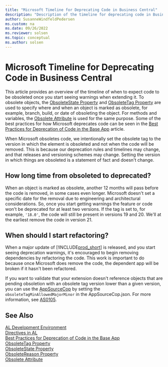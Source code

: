 ```yaml
---
title: "Microsoft Timeline for Deprecating Code in Business Central"
description: "Description of the timeline for deprecating code in Business Central."
author: SusanneWindfeldPedersen
ms.custom: na
ms.date: 09/26/2022
ms.reviewer: solsen
ms.topic: conceptual
ms.author: solsen
---
```


# Microsoft Timeline for Deprecating Code in Business Central

This article provides an overview of the timeline of when to expect code to be obsoleted once you start seeing warnings when extending it. To obsolete objects, the [ObsoleteState Property](properties/devenv-obsoletestate-property.md) and [ObsoleteTag Property](properties/devenv-obsoletetag-property.md) are used to specify where and when an object is marked as obsolete, for example, branch, build, or date of obsoleting the object. For methods and variables, the [Obsolete Attribute](/dynamics365/business-central/dev-itpro/developer/attributes/devenv-obsolete-attribute) is used for the same purpose. Some of the best practices for how Microsoft deprecates code can be seen in the [Best Practices for Deprecation of Code in the Base App](devenv-deprecation-guidelines.md) article. 

When Microsoft obsoletes code, we intentionally set the obsolete tag to the version in which the element is obsoleted and not when the code will be removed. This is because our deprecation rules and timelines may change, and that releases and versioning schemes may change. Setting the version in which things are obsoleted is a statement of fact and doesn't change. 

## How long time from obsoleted to deprecated? 

When an object is marked as obsolete, another 12 months will pass before the code is removed, in some cases even longer. Microsoft doesn't set a specific date for the removal due to engineering and architectural considerations. So, once you start getting warnings the feature or code won't be deprecated for at least two versions. If the tag is set to, for example, `'18.0'`, the code will still be present in versions 19 and 20. We'll at the earliest remove the code in version 21.

## When should I start refactoring?

When a major update of [!INCLUDE[prod_short](../includes/prod_short.md)] is released, and you start seeing deprecation warnings, it's encouraged to begin removing dependencies by refactoring the code. This work is important to do because once Microsoft does remove the code, the dependent app will be broken if it hasn't been refactored.

If you want to validate that your extension doesn't reference objects that are pending obsoletion with an obsolete tag version lower than a given version, you can use the [AppSourceCop](analyzers/appsourcecop.md) by setting the `obsoleteTagMinAllowedMajorMinor` in the AppSourceCop.json. For more information, see [AS0105](analyzers/appsourcecop-as0105.md).

## See Also

[AL Development Environment](devenv-reference-overview.md)  
[Directives in AL](directives/devenv-directives-in-al.md)  
[Best Practices for Deprecation of Code in the Base App](devenv-deprecation-guidelines.md)  
[ObsoleteTag Property](properties/devenv-obsoletetag-property.md)  
[ObsoleteState Property](properties/devenv-obsoletestate-property.md)  
[ObsoleteReason Property](properties/devenv-obsoletereason-property.md)  
[Obsolete Attribute](/dynamics365/business-central/dev-itpro/developer/attributes/devenv-obsolete-attribute)
